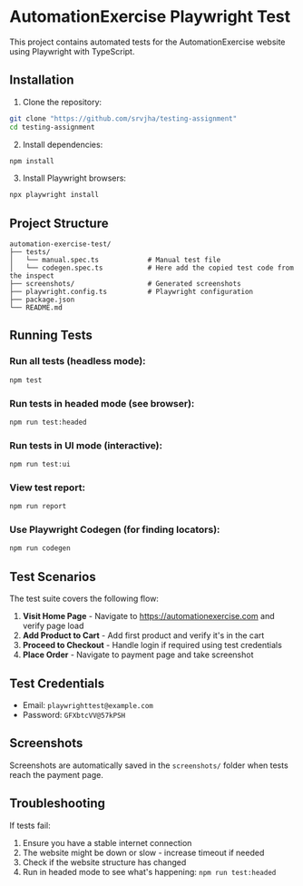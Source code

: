 # AutomationExercise Playwright Test

This project contains automated tests for the AutomationExercise website using Playwright with TypeScript.


## Installation

1. Clone the repository:
```bash
git clone "https://github.com/srvjha/testing-assignment"
cd testing-assignment
```

2. Install dependencies:
```bash
npm install
```

3. Install Playwright browsers:
```bash
npx playwright install
```

## Project Structure

```
automation-exercise-test/
├── tests/
│   └── manual.spec.ts            # Manual test file
│   └── codegen.spec.ts           # Here add the copied test code from the inspect
├── screenshots/                  # Generated screenshots
├── playwright.config.ts          # Playwright configuration
├── package.json
└── README.md
```

## Running Tests

### Run all tests (headless mode):
```bash
npm test
```

### Run tests in headed mode (see browser):
```bash
npm run test:headed
```

### Run tests in UI mode (interactive):
```bash
npm run test:ui
```

### View test report:
```bash
npm run report
```

### Use Playwright Codegen (for finding locators):
```bash
npm run codegen
```

## Test Scenarios

The test suite covers the following flow:

1. **Visit Home Page** - Navigate to https://automationexercise.com and verify page load
2. **Add Product to Cart** - Add first product and verify it's in the cart
3. **Proceed to Checkout** - Handle login if required using test credentials
4. **Place Order** - Navigate to payment page and take screenshot

## Test Credentials

- Email: `playwrighttest@example.com`
- Password: `GFXbtcVV@57kPSH`

## Screenshots

Screenshots are automatically saved in the `screenshots/` folder when tests reach the payment page.

## Troubleshooting

If tests fail:
1. Ensure you have a stable internet connection
2. The website might be down or slow - increase timeout if needed
3. Check if the website structure has changed
4. Run in headed mode to see what's happening: `npm run test:headed`
